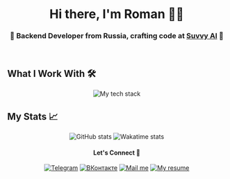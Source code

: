 <h1 align="center">Hi there, I'm Roman 👨‍💻</h1>

<h3 align="center">🔧 Backend Developer from Russia, crafting code at <a href="https://suvvy.ai">Suvvy AI</a> 🚀</h3>

<br>

## What I Work With 🛠️
<p align="center">
  <img src="https://skillicons.dev/icons?i=python,fastapi,linux,mongodb,md,git,docker,regex,bash,js,java,unity,cs" alt="My tech stack">
</p>


## My Stats 📈
<p align="center">
  <img src="https://github-readme-stats.vercel.app/api?username=barabum0&theme=onedark&show_icons=true&hide_rank=true&count_private=true&hide_border=true&line_height=24&bg_color=0d1117&card_width=200px"
       alt="GitHub stats">
  <img src="https://github-readme-stats.vercel.app/api/wakatime?username=barabum0&theme=onedark&hide_border=true&line_height=24&bg_color=0d1117&langs_count=10&layout=compact"
       alt="Wakatime stats">
</p>

<h4 align="center"> Let's Connect 🤝</h4>
<p align="center">
  <a href="https://t.me/barabumbum"><img src="https://img.shields.io/badge/Telegram-white?style=for-the-badge&logo=telegram" alt="Telegram"></a>
  <a href="https://vk.com/barabumbam"><img src="https://img.shields.io/badge/%D0%92%D0%9A%D0%BE%D0%BD%D1%82%D0%B0%D0%BA%D1%82%D0%B5-blue?style=for-the-badge&logo=vk" alt="ВКонтакте"></a>
  <a href="mailto:barabum@duck.com"><img src="https://img.shields.io/badge/Mail%20me-red?style=for-the-badge&logo=mail.ru" alt="Mail me"></a>
  <a href="https://resume.sushka.dev"><img src="https://img.shields.io/badge/My%20resume-black?style=for-the-badge&logo=readme" alt="My resume"></a>
</p>
